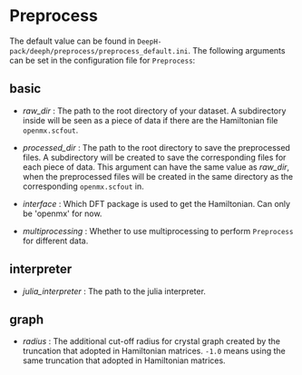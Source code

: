 # Preprocess

The default value can be found in `DeepH-pack/deeph/preprocess/preprocess_default.ini`. The following arguments can be set in the configuration file for `Preprocess`:

## basic

- *raw_dir* : The path to the root directory of your dataset. A subdirectory inside will be seen as a piece of data if there are the Hamiltonian file `openmx.scfout`.

+ *processed_dir* : The path to the root directory to save the preprocessed files. A subdirectory will be created to save the corresponding files for each piece of data. This argument can have the same value as *raw_dir*, when the preprocessed files will be created in the same directory as the corresponding `openmx.scfout` in.

- *interface* : Which DFT package is used to get the Hamiltonian. Can only be 'openmx' for now.

+ *multiprocessing* : Whether to use multiprocessing to perform `Preprocess` for different data.

## interpreter

- *julia_interpreter* : The path to the julia interpreter.

## graph

- *radius* : The additional cut-off radius for crystal graph created by the truncation that adopted in Hamiltonian matrices. `-1.0` means using the same truncation that adopted in Hamiltonian matrices.
